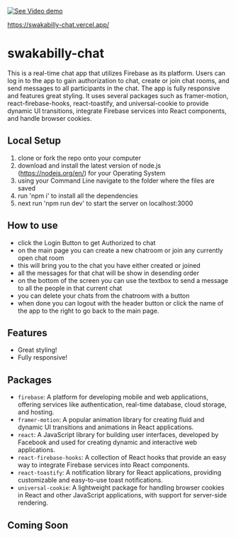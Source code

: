 [![See Video demo](https://img.youtube.com/vi/UNoWLYZ3z4Y/default.jpg)](https://youtu.be/UNoWLYZ3z4Y)

https://swakabilly-chat.vercel.app/

# swakabilly-chat

This is a real-time chat app that utilizes Firebase as its platform. Users can log in to the app to gain authorization to chat, create or join chat rooms, and send messages to all participants in the chat. The app is fully responsive and features great styling. It uses several packages such as framer-motion, react-firebase-hooks, react-toastify, and universal-cookie to provide dynamic UI transitions, integrate Firebase services into React components, and handle browser cookies.

## Local Setup
1. clone or fork the repo onto your computer
2. download and install the latest version of node.js (https://nodejs.org/en/) for your Operating System
3. using your Command Line navigate to the folder where the files are saved
4. run 'npm i' to install all the dependencies
5. next run 'npm run dev' to start the server on localhost:3000

## How to use 
- click the Login Button to get Authorized to chat
- on the main page you can create a new chatroom or join any currently open chat room
- this will bring you to the chat you have either created or joined 
- all the messages for that chat will be show in desending order
- on the bottom of the screen you can use the textbox to send a message to all the people in that current chat
- you can delete your chats from the chatroom with a button
- when done you can logout with the header button or click the name of the app to the right to go back to the main page.

## Features
- Great styling!
- Fully responsive!

## Packages

- `firebase`: A platform for developing mobile and web applications, offering services like authentication, real-time database, cloud storage, and hosting.
- `framer-motion`: A popular animation library for creating fluid and dynamic UI transitions and animations in React applications.
- `react`: A JavaScript library for building user interfaces, developed by Facebook and used for creating dynamic and interactive web applications.
- `react-firebase-hooks`: A collection of React hooks that provide an easy way to integrate Firebase services into React components.
- `react-toastify`: A notification library for React applications, providing customizable and easy-to-use toast notifications.
- `universal-cookie`: A lightweight package for handling browser cookies in React and other JavaScript applications, with support for server-side rendering.

## Coming Soon





